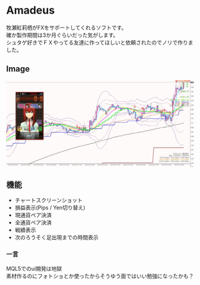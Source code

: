 # Amadeus
牧瀬紅莉栖がFXをサポートしてくれるソフトです。  
確か製作期間は3か月ぐらいだった気がします。  
シュタゲ好きでＦＸやってる友達に作ってほしいと依頼されたのでノリで作りました。

## Image
![トップ画像](./readme/top.png)

## 機能
* チャートスクリーンショット
* 損益表示(Pips / Yen切り替え)
* 現通貨ペア決済
* 全通貨ペア決済
* 戦績表示
* 次のろうそく足出現までの時間表示

### 一言
MQL5でのui開発は地獄  
素材作るのにフォトショとか使ったからそうゆう面ではいい勉強になったかも？


